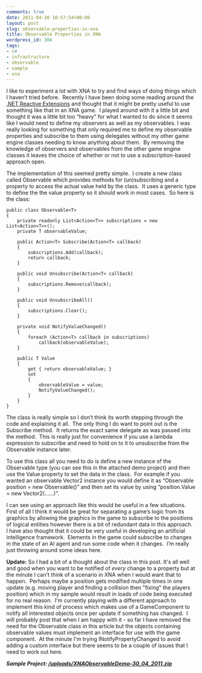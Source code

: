 ```yaml
---
comments: true
date: 2011-04-30 10:57:54+00:00
layout: post
slug: observable-properties-in-xna
title: Observable Properties in XNA
wordpress_id: 304
tags:
- c#
- infrastructure
- observable
- sample
- xna
---
```


I like to experiment a lot with XNA to try and find ways of doing things which I haven’t tried before.  Recently I have been doing some reading around the [.NET Reactive Extensions](http://msdn.microsoft.com/en-us/data/gg577609) and thought that it might be pretty useful to use something like that in an XNA game.  I played around with it a little bit and thought it was a little bit too “heavy” for what I wanted to do since it seems like I would need to define my observers as well as my observables. I was really looking for something that only required me to define my observable properties and subscribe to them using delegates without my other game engine classes needing to know anything about them.  By removing the knowledge of observers and observables from the other game engine classes it leaves the choice of whether or not to use a subscription-based approach open.

<!-- more -->

The implementation of this seemed pretty simple.  I create a new class called Observable which provides methods for (un)subscribing and a property to access the actual value held by the class.  It uses a generic type to define the the value property so it should work in most cases.  So here is the class:


    public class Observable<T>
    {
        private readonly List<Action<T>> subscriptions = new List<Action<T>>();
        private T observableValue;

        public Action<T> Subscribe(Action<T> callback)
        {
            subscriptions.Add(callback);
            return callback;
        }

        public void Unsubscribe(Action<T> callback)
        {
            subscriptions.Remove(callback);
        }

        public void UnsubscribeAll()
        {
            subscriptions.Clear();
        }

        private void NotifyValueChanged()
        {
            foreach (Action<T> callback in subscriptions)
                callback(observableValue);
        }

        public T Value
        {
            get { return observableValue; }
            set
            {
                observableValue = value;
                NotifyValueChanged();
            }
        }
    }


The class is really simple so I don’t think its worth stepping through the code and explaining it all.  The only thing I do want to point out is the Subscribe method.  It returns the exact same delegate as was passed into the method.  This is really just for convenience if you use a lambda expression to subscribe and need to hold on to it to unsubscribe from the Observable instance later.

To use this class all you need to do is define a new instance of the Observable type (you can see this in the attached demo project) and then use the Value property to set the data in the class.  For example if you wanted an observable Vector2 instance you would define it as “Observable<Vector2> position = new Observable<Vector2>()” and then set its value by using “position.Value = new Vector2(……)”.

I can see using an approach like this would be useful in a few situations.  First of all I think it would be great for separating a game’s logic from its graphics by allowing the graphics in the game to subscribe to the positions of logical entities however there is a bit of redundant data in this approach.  I have also thought that it could be very useful in developing an artificial intelligence framework.  Elements in the game could subscribe to changes in the state of an AI agent and run some code when it changes.  I’m really just throwing around some ideas here.

**Update:**
So I had a bit of a thought about the class in this post. It's all well and good when you want to be notified of _every_ change to a property but at the minute I can't think of a scenario in XNA when I would want that to happen.  Perhaps maybe a position gets modified multiple times in one update (e.g. moving player and finding a collision then "fixing" the players position) which in my sample would result in loads of code being executed for no real reason.  I'm currently playing with a different approach to implement this kind of process which makes use of a GameComponent to notify all interested objects once per update if something has changed.  I will probably post that when I am happy with it - so far I have removed the need for the Observable class in this article but the objects containing observable values must implement an interface for use with the game component.  At the minute I'm trying INotifyPropertyChanged to avoid adding a custom interface but there seems to be a couple of issues that I need to work out here.

**_Sample Project: [/uploads/XNAObservableDemo-30_04_2011.zip](/uploads/XNAObservableDemo-30_04_2011.zip)_**
